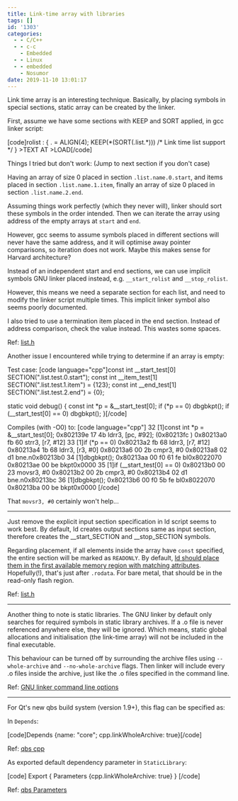 ```yaml
---
title: Link-time array with libraries
tags: []
id: '1303'
categories:
  - - C/C++
  - - c-c
    - Embedded
  - - Linux
  - - embedded
    - Nosumor
date: 2019-11-10 13:01:17
---
```


Link time array is an interesting technique. Basically, by placing symbols in special sections, static array can be created by the linker.
<!-- more -->
First, assume we have some sections with KEEP and SORT applied, in gcc linker script:

\[code\]rolist : { . = ALIGN(4); KEEP(\*(SORT(.list.\*))) /\* Link time list support \*/ } >TEXT AT >LOAD\[/code\]

Things I tried but don't work: (Jump to next section if you don't case)

Having an array of size 0 placed in section `.list.name.0.start`, and items placed in section `.list.name.1.item`, finally an array of size 0 placed in section `.list.name.2.end`.

Assuming things work perfectly (which they never will), linker should sort these symbols in the order intended. Then we can iterate the array using address of the empty arrays at `start` and `end`.

However, gcc seems to assume symbols placed in different sections will never have the same address, and it will optimise away pointer comparisons, so iteration does not work. Maybe this makes sense for Harvard architecture?

Instead of an independent start and end sections, we can use implicit symbols GNU linker placed instead, e.g. `__start_rolist` and `__stop_rolist`.

However, this means we need a separate section for each list, and need to modify the linker script multiple times. This implicit linker symbol also seems poorly documented.

I also tried to use a termination item placed in the end section. Instead of address comparison, check the value instead. This wastes some spaces.

Ref: [list.h](https://github.com/zhiyb/Nosumor/blob/033d0863dbc5d20cc79de0f30b6b8a54f9a10b6d/device/common/list.h)

Another issue I encountered while trying to determine if an array is empty:

Test case: \[code language="cpp"\]const int \_\_start\_test\[0\] SECTION(".list.test.0.start"); const int \_\_item\_test\[1\] SECTION(".list.test.1.item") = {123}; const int \_\_end\_test\[1\] SECTION(".list.test.2.end") = {0};

static void debug() { const int \*p = &\_\_start\_test\[0\]; if (\*p == 0) dbgbkpt(); if (\_\_start\_test\[0\] == 0) dbgbkpt(); }\[/code\]

Compiles (with -O0) to: \[code language="cpp"\] 32 \[1\]const int \*p = &\_\_start\_test\[0\]; 0x802139e 17 4b ldrr3, \[pc, #92\]; (0x80213fc ) 0x80213a0 fb 60 strr3, \[r7, #12\] 33 \[1\]if (\*p == 0) 0x80213a2 fb 68 ldrr3, \[r7, #12\] 0x80213a4 1b 68 ldrr3, \[r3, #0\] 0x80213a6 00 2b cmpr3, #0 0x80213a8 02 d1 bne.n0x80213b0 34 \[1\]dbgbkpt(); 0x80213aa 00 f0 61 fe bl0x8022070 0x80213ae 00 be bkpt0x0000 35 \[1\]if (\_\_start\_test\[0\] == 0) 0x80213b0 00 23 movsr3, #0 0x80213b2 00 2b cmpr3, #0 0x80213b4 02 d1 bne.n0x80213bc 36 \[1\]dbgbkpt(); 0x80213b6 00 f0 5b fe bl0x8022070 0x80213ba 00 be bkpt0x0000 \[/code\]

That `movsr3, #0` certainly won't help...

* * *

Just remove the explicit input section specification in ld script seems to work best. By default, ld creates output sections same as input section, therefore creates the \_\_start\_SECTION and \_\_stop\_SECTION symbols.

Regarding placement, if all elements inside the array have `const` specified, the entire section will be marked as `READONLY`. By default, [ld should place them in the first available memory region with matching attributes](https://sourceware.org/binutils/docs/ld/Output-Section-Address.html). Hopefully(!), that's just after `.rodata`. For bare metal, that should be in the read-only flash region.

Ref: [list.h](https://github.com/zhiyb/Nosumor/blob/a929758957174b0c27c822432a4af08ad1017f9c/device/common/list.h)

* * *

Another thing to note is static libraries. The GNU linker by default only searches for required symbols in static library archives. If a .o file is never referenced anywhere else, they will be ignored. Which means, static global allocations and initialisation (the link-time array) will not be included in the final executable.

This behaviour can be turned off by surrounding the archive files using `--whole-archive` and `--no-whole-archive` flags. Then linker will include every .o files inside the archive, just like the .o files specified in the command line.

Ref: [GNU linker command line options](https://ftp.gnu.org/old-gnu/Manuals/ld-2.9.1/html_node/ld_3.html)

* * *

For Qt's new qbs build system (version 1.9+), this flag can be specified as:

In `Depends`:

\[code\]Depends {name: "core"; cpp.linkWholeArchive: true}\[/code\]

Ref: [qbs cpp](https://doc.qt.io/qbs/qml-qbsmodules-cpp.html)

As exported default dependency parameter in `StaticLibrary`:

\[code\] Export { Parameters {cpp.linkWholeArchive: true} } \[/code\]

Ref: [qbs Parameters](https://doc.qt.io/qbs/qml-qbslanguageitems-parameters.html)